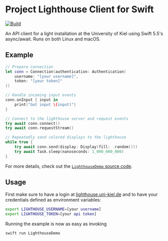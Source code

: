 # Project Lighthouse Client for Swift

[![Build](https://github.com/fwcd/lighthouse-swift/actions/workflows/build.yml/badge.svg)](https://github.com/fwcd/lighthouse-swift/actions/workflows/build.yml)

An API client for a light installation at the University of Kiel using Swift 5.5's async/await. Runs on both Linux and macOS.

## Example

```swift
// Prepare connection
let conn = Connection(authentication: Authentication(
    username: "[your username]",
    token: "[your token]"
))

// Handle incoming input events
conn.onInput { input in
    print("Got input \(input)")
}

// Connect to the lighthouse server and request events
try await conn.connect()
try await conn.requestStream()

// Repeatedly send colored displays to the lighthouse
while true {
    try await conn.send(display: Display(fill: .random()))
    try await Task.sleep(nanoseconds: 1_000_000_000)
}
```

For more details, check out the [`LighthouseDemo` source code](Sources/LighthouseDemo/LighthouseDemo.swift).

## Usage

First make sure to have a login at [lighthouse.uni-kiel.de](https://lighthouse.uni-kiel.de) and to have your credentials defined as environment variables:

```bash
export LIGHTHOUSE_USERNAME=[your username]
export LIGHTHOUSE_TOKEN=[your api token]
```

Running the example is now as easy as invoking

```bash
swift run LighthouseDemo
```
